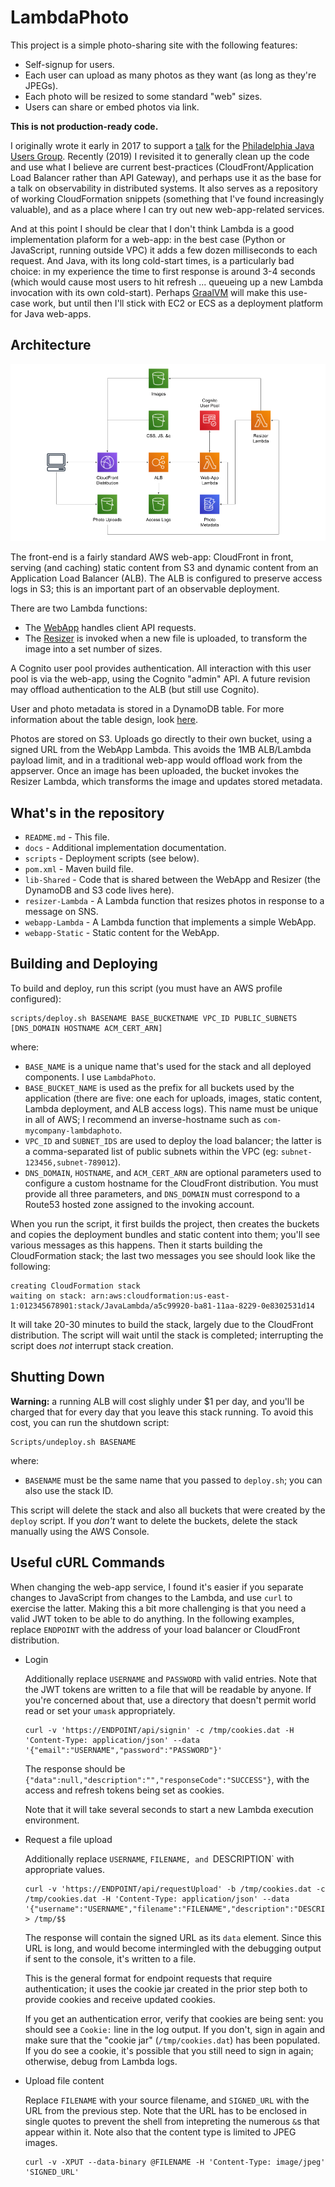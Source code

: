 # LambdaPhoto 

This project is a simple photo-sharing site with the following features:

* Self-signup for users.
* Each user can upload as many photos as they want (as long as they're JPEGs).
* Each photo will be resized to some standard "web" sizes.
* Users can share or embed photos via link.

**This is not production-ready code.**

I originally wrote it early in 2017 to support a [talk](docs/jug_presentation.pdf)
for the [Philadelphia Java Users Group](https://www.meetup.com/PhillyJUG/). Recently
(2019) I revisited it to generally clean up the code and use what I believe are
current best-practices (CloudFront/Application Load Balancer rather than API Gateway),
and perhaps use it as the base for a talk on observability in distributed systems. It
also serves as a repository of working CloudFormation snippets (something that I've
found increasingly valuable), and as a place where I can try out new web-app-related
services.

And at this point I should be clear that I don't think Lambda is a good implementation
plaform for a web-app: in the best case (Python or JavaScript, running outside VPC) it
adds a few dozen milliseconds to each request. And Java, with its long cold-start times,
is a particularly bad choice: in my experience the time to first response is around 3-4
seconds (which would cause most users to hit refresh ... queueing up a new Lambda
invocation with its own cold-start). Perhaps [GraalVM](https://www.graalvm.org/) will
make this use-case work, but until then I'll stick with EC2 or ECS as a deployment
platform for Java web-apps.


## Architecture 

![Architecture Diagram](docs/architecture.png)

The front-end is a fairly standard AWS web-app: CloudFront in front, serving (and caching)
static content from S3 and dynamic content from an Application Load Balancer (ALB). The ALB
is configured to preserve access logs in S3; this is an important part of an observable
deployment.

There are two Lambda functions:

* The [WebApp](docs/webapp.md) handles client API requests.
* The [Resizer](docs/resizer.md) is invoked when a new file is uploaded, to transform the
  image into a set number of sizes. 

A Cognito user pool provides authentication. All interaction with this user pool is via
the web-app, using the Cognito "admin" API. A future revision may offload authentication
to the ALB (but still use Cognito).

User and photo metadata is stored in a DynamoDB table. For more information about the table
design, look [here](docs/database.md).

Photos are stored on S3. Uploads go directly to their own bucket, using a signed URL from
the WebApp Lambda. This avoids the 1MB ALB/Lambda payload limit, and in a traditional web-app
would offload work from the appserver. Once an image has been uploaded, the bucket invokes
the Resizer Lambda, which transforms the image and updates stored metadata.


## What's in the repository

* `README.md`         - This file.
* `docs`              - Additional implementation documentation.
* `scripts`           - Deployment scripts (see below).
* `pom.xml`           - Maven build file.
* `lib-Shared`        - Code that is shared between the WebApp and Resizer (the DynamoDB and S3 code lives here).
* `resizer-Lambda`    - A Lambda function that resizes photos in response to a message on SNS.
* `webapp-Lambda`     - A Lambda function that implements a simple WebApp.
* `webapp-Static`     - Static content for the WebApp.


## Building and Deploying

To build and deploy, run this script (you must have an AWS profile configured):

```
scripts/deploy.sh BASENAME BASE_BUCKETNAME VPC_ID PUBLIC_SUBNETS [DNS_DOMAIN HOSTNAME ACM_CERT_ARN]
```

where:

* `BASE_NAME` is a unique name that's used for the stack and all deployed components. I use `LambdaPhoto`.
* `BASE_BUCKET_NAME` is used as the prefix for all buckets used by the application (there are
  five: one each for uploads, images, static content, Lambda deployment, and ALB access logs). This
  name must be unique in all of AWS; I recommend an inverse-hostname such as `com-mycompany-lambdaphoto`.
* `VPC_ID` and `SUBNET_IDS` are used to deploy the load balancer; the latter is a comma-separated
  list of public subnets within the VPC (eg: `subnet-123456,subnet-789012`).
* `DNS_DOMAIN`, `HOSTNAME`, and `ACM_CERT_ARN` are optional parameters used to configure a custom
  hostname for the CloudFront distribution. You must provide all three parameters, and `DNS_DOMAIN`
  must correspond to a Route53 hosted zone assigned to the invoking account.

When you run the script, it first builds the project, then creates the buckets and copies the
deployment bundles and static content into them; you'll see various messages as this happens.
Then it starts building the CloudFormation stack; the last two messages you see should look
like the following:

```
creating CloudFormation stack
waiting on stack: arn:aws:cloudformation:us-east-1:012345678901:stack/JavaLambda/a5c99920-ba81-11aa-8229-0e8302531d14
```

It will take 20-30 minutes to build the stack, largely due to the CloudFront distribution.
The script will wait until the stack is completed; interrupting the script does _not_
interrupt stack creation.


## Shutting Down

**Warning:** a running ALB will cost slighly under $1 per day, and you'll be charged that for
every day that you leave this stack running. To avoid this cost, you can run the shutdown script:

```
Scripts/undeploy.sh BASENAME
```

where:

* `BASENAME` must be the same name that you passed to `deploy.sh`; you can also use the stack
  ID.

This script will delete the stack and also all buckets that were created by the `deploy` script.
If you _don't_ want to delete the buckets, delete the stack manually using the AWS Console.


## Useful cURL Commands

When changing the web-app service, I found it's easier if you separate changes to JavaScript
from changes to the Lambda, and use `curl` to exercise the latter. Making this a bit more
challenging is that you need a valid JWT token to be able to do anything. In the following
examples, replace `ENDPOINT` with the address of your load balancer or CloudFront distribution.

* Login

  Additionally replace `USERNAME` and `PASSWORD` with valid entries. Note that the JWT tokens
  are written to a file that will be readable by anyone. If you're concerned about that, use
  a directory that doesn't permit world read or set your `umask` appropriately.

  ```
  curl -v 'https://ENDPOINT/api/signin' -c /tmp/cookies.dat -H 'Content-Type: application/json' --data '{"email":"USERNAME","password":"PASSWORD"}'
  ```

  The response should be `{"data":null,"description":"","responseCode":"SUCCESS"}`, with
  the access and refresh tokens being set as cookies.

  Note that it will take several seconds to start a new Lambda execution environment.

* Request a file upload

  Additionally replace `USERNAME`, `FILENAME, and `DESCRIPTION` with appropriate values.

  ```
  curl -v 'https://ENDPOINT/api/requestUpload' -b /tmp/cookies.dat -c /tmp/cookies.dat -H 'Content-Type: application/json' --data '{"username":"USERNAME","filename":"FILENAME","description":"DESCRIPTION","mimetype":"image/jpeg"}' > /tmp/$$
  ```

  The response will contain the signed URL as its `data` element. Since this URL is long,
  and would become intermingled with the debugging output if sent to the console, it's
  written to a file.

  This is the general format for endpoint requests that require authentication; it uses
  the cookie jar created in the prior step both to provide cookies and receive updated
  cookies.

  If you get an authentication error, verify that cookies are being sent: you should see
  a `Cookie:` line in the log output. If you don't, sign in again and make sure that the
  "cookie jar" (`/tmp/cookies.dat`) has been populated. If you do see a cookie, it's
  possible that you still need to sign in again; otherwise, debug from Lambda logs.

* Upload file content

  Replace `FILENAME` with your source filename, and `SIGNED_URL` with the URL from the
  previous step. Note that the URL has to be enclosed in single quotes to prevent the
  shell from intepreting the numerous `&`s that appear within it. Note also that the
  content type is limited to JPEG images.

  ```
  curl -v -XPUT --data-binary @FILENAME -H 'Content-Type: image/jpeg' 'SIGNED_URL'
  ```
